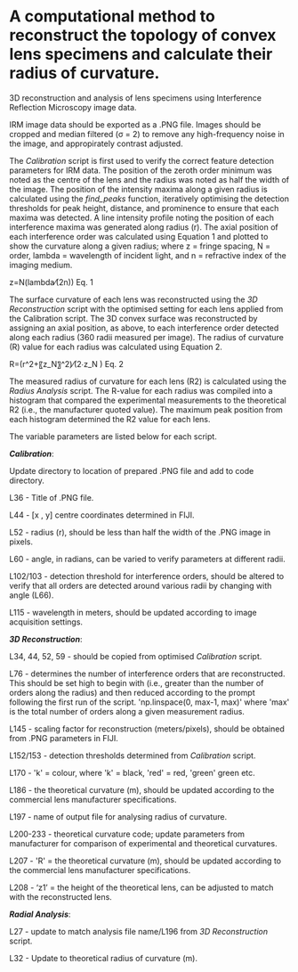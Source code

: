 # A computational method to reconstruct the topology of convex lens specimens and calculate their radius of curvature.
3D reconstruction and analysis of lens specimens using Interference Reflection Microscopy image data.

IRM image data should be exported as a .PNG file. Images should be cropped and median filtered (σ = 2) to remove any high-frequency noise in the image, and appropirately contrast adjusted.

The _Calibration_ script is first used to verify the correct feature detection parameters for IRM data. The position of the zeroth order minimum was noted as the centre of the lens and the radius was noted as half the width of the image. The position of the intensity maxima along a given radius is calculated using the _find_peaks_ function, iteratively optimising the detection thresholds for peak height, distance, and prominence to ensure that each maxima was detected. A line intensity profile noting the position of each interference maxima was generated along radius (r). The axial position of each interference order was calculated using Equation 1 and plotted to show the curvature along a given radius; where z = fringe spacing, N = order, lambda = wavelength of incident light, and n = refractive index of the imaging medium.

z=N(lambda⁄(2n))					Eq. 1

The surface curvature of each lens was reconstructed using the _3D Reconstruction_ script with the optimised setting for each lens applied from the Calibration script. The 3D convex surface was reconstructed by assigning an axial position, as above, to each interference order detected along each radius (360 radii measured per image). The radius of curvature (R) value for each radius was calculated using Equation 2.

R=(r^2+〖z_N〗^2)⁄(2∙z_N )					Eq. 2

The measured radius of curvature for each lens (R2) is calculated using the _Radius Analysis_ script. The R-value for each radius was compiled into a histogram that compared the experimental measurements to the theoretical R2 (i.e., the manufacturer quoted value). The maximum peak position from each histogram determined the R2 value for each lens.

The variable parameters are listed below for each script.

_**Calibration**_:

Update directory to location of prepared .PNG file and add to code directory.

L36 - Title of .PNG file.

L44 - [x , y] centre coordinates determined in FIJI.

L52 - radius (r), should be less than half the width of the .PNG image in pixels.

L60 - angle, in radians, can be varied to verify parameters at different radii.

L102/103 - detection threshold for interference orders, should be altered to verify that all orders are detected around various radii by changing with angle (L66).

L115 - wavelength in meters, should be updated according to image acquisition settings.


_**3D Reconstruction**_:

L34, 44, 52, 59 - should be copied from optimised _Calibration_ script.

L76 - determines the number of interference orders that are reconstructed. This should be set high to begin with (i.e., greater than the number of orders along the radius) and then reduced according to the prompt following the first run of the script. 'np.linspace(0, max-1, max)' where 'max' is the total number of orders along a given measurement radius.

L145 - scaling factor for reconstruction (meters/pixels), should be obtained from .PNG parameters in FIJI.

L152/153 - detection thresholds determined from _Calibration_ script.

L170 - 'k' = colour, where 'k' = black, 'red' = red, 'green' green etc.

L186 - the theoretical curvature (m), should be updated according to the commercial lens manufacturer specifications.

L197 - name of output file for analysing radius of curvature.

L200-233 - theoretical curvature code; update parameters from manufacturer for comparison of experimental and theoretical curvatures.

L207 - 'R' = the theoretical curvature (m), should be updated according to the commercial lens manufacturer specifications.

L208 - ‘z1’ = the height of the theoretical lens, can be adjusted to match with the reconstructed lens.


_**Radial Analysis**_:

L27 - update to match analysis file name/L196 from _3D Reconstruction_ script.

L32 - Update to theoretical radius of curvature (m).
